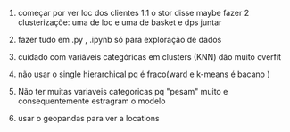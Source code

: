 1. começar por ver loc dos clientes 
1.1 o stor disse maybe fazer 2 clusterizaçõe: uma de loc e uma de basket e dps juntar

2. fazer tudo em .py , .ipynb só para exploração de dados 

3. cuidado com variáveis categóricas em clusters (KNN) dão muito overfit

4. não usar o single hierarchical pq é fraco(ward e k-means é bacano )

5. Não ter muitas variaveis categoricas pq "pesam" muito e consequentemente estragram  o modelo

6. usar o geopandas para ver a locations